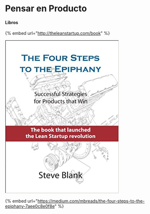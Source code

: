 # Pensar en Producto

#### Libros

{% embed url="http://theleanstartup.com/book" %}

![](../.gitbook/assets/imagen.png)

{% embed url="https://medium.com/mbreads/the-four-steps-to-the-epiphany-7aee0c8e0f8e" %}

